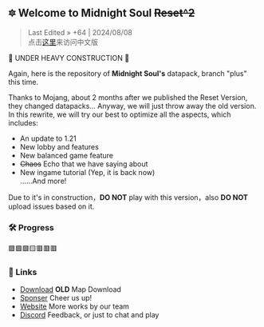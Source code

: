 ## 🔯 Welcome to Midnight Soul ~~Reset^2~~

> Last Edited » +64 | 2024/08/08  
> 点击[这里](https://github.com/Heart-Fire-Project/Midsoul/blob/plus/README.md)来访问中文版

🚧 UNDER HEAVY CONSTRUCTION 🚧

Again, here is the repository of **Midnight Soul's** datapack, branch "plus" this time.

Thanks to Mojang, about 2 months after we published the Reset Version, they changed datapacks... Anyway, we will just throw away the old version. In this rewrite, we will try our best to optimize all the aspects, which includes:

- An update to 1.21
- New lobby and features
- New balanced game feature
- ~~Chaos~~ Echo that we have saying about
- New ingame tutorial (Yep, it is back now)  
……And more!

Due to it's in construction，**DO NOT** play with this version，also **DO NOT** upload issues based on it.

### 🛠️ Progress
🟩🟩🟩🟨🟥🟥🟥

### 🔗 Links
- [Download](https://alpha.hfpro.top/maps/9-midsoul/) **OLD** Map Download
- [Sponser](https://ko-fi.com/heartfireproject) Cheer us up!
- [Website](https://hfpro.top/) More works by our team
- [Discord](https://discord.com/invite/2d7KNuw8) Feedback, or just to chat and play